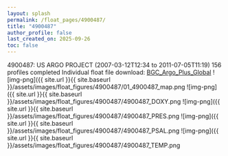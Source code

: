 ```yaml
---
layout: splash
permalink: /float_pages/4900487/
title: "4900487"
author_profile: false
last_created_on: 2025-09-26
toc: false
---
```

 
4900487: US ARGO PROJECT (2007-03-12T12:34 to 2011-07-05T11:19)
156 profiles completed
Individual float file download: [BGC_Argo_Plus_Global](https://ftp.soest.hawaii.edu/bgc_argo_plus/Individual_Floats/outliers_removed/4900487_Sprof_processed.nc)
![img-png]({{ site.url }}{{ site.baseurl }}/assets/images/float_figures/4900487/01_4900487_map.png
![img-png]({{ site.url }}{{ site.baseurl }}/assets/images/float_figures/4900487/4900487_DOXY.png
![img-png]({{ site.url }}{{ site.baseurl }}/assets/images/float_figures/4900487/4900487_PRES.png
![img-png]({{ site.url }}{{ site.baseurl }}/assets/images/float_figures/4900487/4900487_PSAL.png
![img-png]({{ site.url }}{{ site.baseurl }}/assets/images/float_figures/4900487/4900487_TEMP.png
